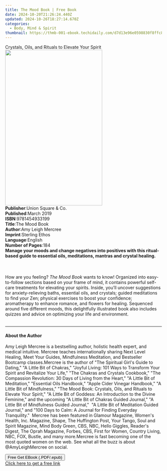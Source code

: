 ```yaml
---
title: The Mood Book | Free Book
date: 2024-10-20T21:26:24.440Z
updated: 2024-10-26T18:27:14.670Z
categories:
  - Body, Mind & Spirit
thumbnail: https://thmb-001-ebook.techidaily.com/d7d13e96e0598830f8ffc88ff5b82db86f849fa8de6598a18ebf4af0c9c57f87.jpg
---
```

<main id="book-container">
  <div class="flex flex-col">
    <div class="book-brief flex-1 py-6 px-4 sm:p-6 md:py-10 md:px-8">
      <!-- brief-->
      <div class="book-brief-main">
        Crystals, Oils, and Rituals to Elevate Your Spirit
      </div>
    </div>
    <div
      class="book-meta-info flex-1 grid gap-4 col-start-1 col-end-3 row-start-1 sm:mb-6 sm:grid-cols-4 lg:gap-6 lg:col-start-2 lg:row-end-6 lg:row-span-6 lg:mb-0"
    >
      <div
        class="book-meta-info-left place-content-center mt-4 p-4 text-sm leading-6 col-start-2 col-span-2 dark:text-slate-400"
      >
        <img
          class="w-full h-500 object-cover rounded-lg sm:h-255 sm:col-span-2 lg:col-span-full"
          src="https://img-001-ebook.techidaily.com/bda0a0cef8bc3258044bd14e1ab5bf04b0a66f4b38355e2a01b7fa7301f20dba.jpg"
          alt=""
          width="312"
          height="500"
        />
      </div>
      <div
        class="book-meta-info-right mt-2 col-start-1 row-start-2 col-span-3 self-center"
      >
        <!-- meta data  -->
        <div class="flex flex-col px-4 md:px-8">
          <div class="flex-1">
            <strong>Publisher</strong>:<span class="px-2"
              >Union Square &amp; Co.</span
            >
          </div>
          <div class="flex-1">
            <strong>Published</strong>:<span class="px-2">March 2019</span>
          </div>
          <div class="flex-1">
            <strong>ISBN</strong>:<span class="px-2">9781454933199</span>
          </div>
          <div class="flex-1">
            <strong>Title</strong>:<span class="px-2">The Mood Book</span>
          </div>
          <div class="flex-1">
            <strong>Author</strong>:<span class="px-2">Amy Leigh Mercree</span>
          </div>
          <div class="flex-1">
            <strong>Imprint</strong>:<span class="px-2">Sterling Ethos</span>
          </div>
          <div class="flex-1">
            <strong>Language</strong>:<span class="px-2">English</span>
          </div>
          <div class="flex-1">
            <strong>Number of Pages</strong>:<span class="px-2">184</span>
          </div>
        </div>
      </div>
    </div>
    <div class="book-description flex-1 py-6 px-4 sm:p-6 md:py-10 md:px-8">
      <div class="book-description-main">
        <div accordion-content="" id="description">
          <b
            >Manage your moods and change negatives into positives with this
            ritual-based guide to essential oils, meditations, mantras and
            crystal healing.</b
          ><br /><br />&nbsp;<br /><br />How are you feeling?&nbsp;<i
            >The Mood Book</i
          >&nbsp;wants to know! Organized into easy-to-follow sections based on
          your frame of mind, it contains powerful self-care treatments for
          elevating your spirits. Inside, you’ll uncover suggestions for
          anxiety-relieving baths, essential oils, and crystals; guided
          meditations to find your Zen; physical exercises to boost your
          confidence; aromatherapy to enhance romance, and flowers for healing.
          Sequenced around five different moods, this delightfully illustrated
          book also includes quizzes and advice on optimizing your life and
          environment.<br /><br />
        </div>
      </div>
    </div>
    <div class="book-excerpts flex-1 py-6 px-4 sm:p-6 md:py-10 md:px-8">
      <!-- excerpts-->
      <div class="book-excerpts-main">
        <hr />
        <h4 class="placeholder placeholder-heading">
          <span>About the Author</span>
        </h4>
        <p>
          Amy Leigh Mercree is a bestselling author, holistic health expert, and
          medical intuitive. Mercree teaches internationally sharing Next Level
          Healing, Meet Your Guides, Mindfulness Meditation, and Bestseller
          Bootcamp classes.Mercree is the author of "The Spiritual Girl's Guide
          to Dating," "A Little Bit of Chakras,"&nbsp;"Joyful Living: 101 Ways
          to Transform Your Spirit and Revitalize Your Life," "The Chakras and
          Crystals Cookbook," "The Compassion Revolution: 30 Days of Living from
          the Heart," "A Little Bit of Meditation," "Essential Oils Handbook,"
          "Apple Cider Vinegar Handbook," "A Little Bit of Mindfulness," "The
          Mood Book: Crystals, Oils, and Rituals to Elevate Your Spirit," "A
          Little Bit of Goddess: An Introduction to the Divine Feminine," and
          the upcoming "A Little Bit of Chakras Guided Journal," "A Little Bit
          of Mindfulness Guided Journal,"&nbsp; "A Little Bit of Meditation
          Guided Journal," and "100 Days to Calm: A Journal for Finding Everyday
          Tranquility."&nbsp;&nbsp;Mercree has been featured in Glamour
          Magazine, Women's Health, Inc. Magazine, Shape, The Huffington Post,
          Your Tango, Soul and Spirit Magazine, Mind Body Green, CBS, NBC, Hello
          Giggles, Reader's Digest, The Oprah Magazine, Forbes,&nbsp;CBS, First
          for Women,&nbsp;Country Living, NBC, FOX,&nbsp;Bustle, and many
          more.Mercree is fast becoming one of the most quoted women on the web.
          See what all the buzz is about @AmyLeighMercree on social.
        </p>
      </div>
    </div>
    <div
      class="book-about-author flex-1 py-6 px-4 sm:p-6 md:py-10 md:px-8"
    ></div>
    <div class="book-free-get flex-1 py-6 px-4 sm:p-6 md:py-10 md:px-8">
      <button
        id="btn-free-get"
        class="bg-blue-500 hover:bg-blue-700 text-white font-bold py-2 px-4 rounded"
      >
        Free Get EBook (.PDF/.epub)
      </button>
      <div id="countdown-display" class="px-2 text-lg mt-2"></div>
      <a
        id="free-link"
        class="hidden bg-blue-500 hover:bg-blue-700 text-white font-bold py-2 px-4 rounded"
        href="https://www.ebooks.com/en-us/book/210711777/the-mood-book/amy-leigh-mercree/"
        target="_blank"
        >Click here to get a free link</a
      >
    </div>
    <script>
      let countdownTime = 0;
      let countdownInterval = null;
      document
        .getElementById('btn-free-get')
        .addEventListener('click', startCountdown);
      function startCountdown() {
        countdownTime = new Date().getTime() + 60000 * 3;
        countdownInterval = setInterval(updateCountdown, 1000);
        document.getElementById('btn-free-get').disabled = true;
        document
          .getElementById('btn-free-get')
          .classList.add('bg-gray-500', 'cursor-not-allowed');
      }
      function updateCountdown() {
        let currentTime = new Date().getTime();
        let timeLeft = countdownTime - currentTime;
        let secondsLeft = Math.floor(timeLeft / 1000);
        document.getElementById('countdown-display').innerHTML =
          `Remaining time: ${secondsLeft} seconds.`;
        if (secondsLeft <= 0) {
          clearInterval(countdownInterval);
          document.getElementById('btn-free-get').classList.add('hidden');
          document.getElementById('free-link').classList.remove('hidden');
          document.getElementById('countdown-display').innerHTML = '';
        }
      }
    </script>
  </div>
</main>

<ins class="adsbygoogle"
      style="display:block"
      data-ad-client="ca-pub-7571918770474297"
      data-ad-slot="8358498916"
      data-ad-format="auto"
      data-full-width-responsive="true"></ins>
    